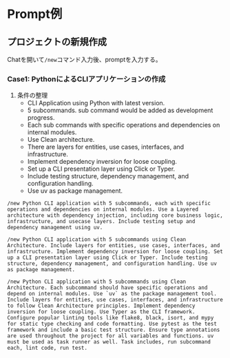 # Prompt例

## プロジェクトの新規作成

Chatを開いて`/new`コマンド入力後、promptを入力する。

### Case1: PythonによるCLIアプリケーションの作成

1. 条件の整理
   - CLI Application using Python with latest version.
   - 5 subcommands. sub command would be added as development progress.
   - Each sub commands with specific operations and dependencies on internal modules.
   - Use Clean architecture.
   - There are layers for entities, use cases, interfaces, and infrastructure.
   - Implement dependency inversion for loose coupling.
   - Set up a CLI presentation layer using Click or Typer.
   - Include testing structure, dependency management, and configuration handling.
   - Use uv as package management.


```
/new Python CLI application with 5 subcommands, each with specific operations and dependencies on internal modules. Use a Layered architecture with dependency injection, including core business logic, infrastructure, and usecase layers. Include testing setup and dependency management using uv.
```

```
/new Python CLI application with 5 subcommands using Clean Architecture. Include layers for entities, use cases, interfaces, and infrastructure. Implement dependency inversion for loose coupling. Set up a CLI presentation layer using Click or Typer. Include testing structure, dependency management, and configuration handling. Use uv as package management.
```

```
/new Python CLI application with 5 subcommands using Clean Architecture. Each subcommand should have specific operations and depend on internal modules. Use `uv` as the package management tool. Include layers for entities, use cases, interfaces, and infrastructure to follow Clean Architecture principles. Implement dependency inversion for loose coupling. Use Typer as the CLI framework. Configure popular linting tools like flake8, black, isort, and mypy for static type checking and code formatting. Use pytest as the test framework and include a basic test structure. Ensure type annotations are used throughout the project for all variables and functions. uv must be used as task runner as well. Task includes, run subcommand each, lint code, run test.
```
